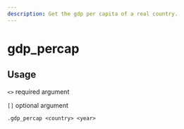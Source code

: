 ```yaml
---
description: Get the gdp per capita of a real country.
---
```


# gdp\_percap

## Usage 

`<>` required argument

`[]` optional argument

```text
.gdp_percap <country> <year>
```

